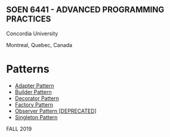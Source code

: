 SOEN 6441 - ADVANCED PROGRAMMING PRACTICES
---

Concordia University

Montreal, Quebec, Canada

# Patterns

  * [Adapter Pattern](./Adapter-Pattern)
  * [Builder Pattern](./Builder-Pattern)
  * [Decorator Pattern](./Decorator-Pattern)
  * [Factory Pattern](./Factory-Pattern)
  * [Observer Pattern [DEPRECATED]](./Observer-Pattern)
  * [Singleton Pattern](./Singleton-Pattern)


[//]: # (generated by https://www.npmjs.com/package/github-wiki-sidebar)


FALL 2019